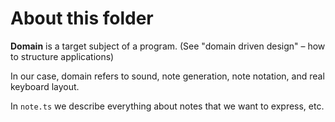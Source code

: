 # About this folder

**Domain** is a target subject of a program. (See "domain driven design" – how to structure applications)

In our case, domain refers to sound, note generation, note notation, and real keyboard layout.

In `note.ts` we describe everything about notes that we want to express, etc.
